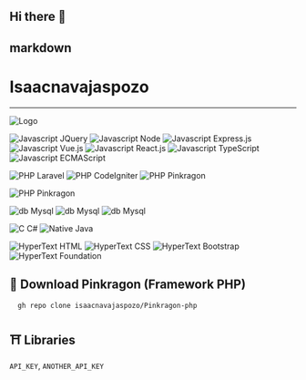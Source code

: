 ## Hi there 👋

<!--
**isaacnavajaspozo/isaacnavajaspozo** is a ✨ _special_ ✨ repository because its `README.md` (this file) appears on your GitHub profile.

Here are some ideas to get you started:

- 🔭 I’m currently working on ...
- 🌱 I’m currently learning ...
- 👯 I’m looking to collaborate on ...
- 🤔 I’m looking for help with ...
- 💬 Ask me about ...
- 📫 How to reach me: ...
- 😄 Pronouns: ...
- ⚡ Fun fact: ...
-->
markdown
   ---
   # Isaacnavajaspozo
   ---
![Logo](https://isaacnavajaspozo.github.io/isaacnavajaspozo/logo.png)

![Javascript JQuery](https://img.shields.io/badge/JavaScript-JQuery-yellow)
![Javascript Node](https://img.shields.io/badge/JavaScript-Node-yellow)
![Javascript Express.js](https://img.shields.io/badge/JavaScript-Express.js-yellow)
![Javascript Vue.js](https://img.shields.io/badge/JavaScript-Vue.js-yellow)
![Javascript React.js](https://img.shields.io/badge/JavaScript-React.js-yellow)
![Javascript TypeScript](https://img.shields.io/badge/JavaScript-TypeScript-yellow)
![Javascript ECMAScript](https://img.shields.io/badge/JavaScript-ECMAScript-yellow)

![PHP Laravel](https://img.shields.io/badge/PHP-Laravel-blue)
![PHP CodeIgniter](https://img.shields.io/badge/PHP-CodeIgniter-blue)
![PHP Pinkragon](https://img.shields.io/badge/PHP-TypeScript-blue)

![PHP Pinkragon](https://img.shields.io/badge/PHP-Pinkragon-pink)

![db Mysql](https://img.shields.io/badge/db-Mysql-green)
![db Mysql](https://img.shields.io/badge/db-SQL-green)
![db Mysql](https://img.shields.io/badge/db-MongoDB-green)

![C C#](https://img.shields.io/badge/Native-C-red)
![Native Java](https://img.shields.io/badge/Native-Java-red)

![HyperText HTML](https://img.shields.io/badge/HyperText-HTML-orange)
![HyperText CSS](https://img.shields.io/badge/HyperText-CSS-orange)
![HyperText Bootstrap](https://img.shields.io/badge/HyperText-Bootstrap-orange)
![HyperText Foundation](https://img.shields.io/badge/HyperText-Foundation-orange)


## 👺 Download Pinkragon (Framework PHP)
```bash
  gh repo clone isaacnavajaspozo/Pinkragon-php

```

## ⛩️ Libraries
`API_KEY`, `ANOTHER_API_KEY`
